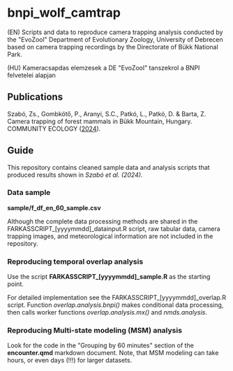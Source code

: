# bnpi_wolf_camtrap
(EN) Scripts and data to reproduce camera trapping analysis conducted by the "EvoZool" Department of Evolutionary Zoology, University of Debrecen based on camera trapping recordings by the Directorate of Bükk National Park.

(HU) Kameracsapdas elemzesek a DE "EvoZool" tanszekrol a BNPI felvetelei alapjan


## Publications
Szabó, Zs., Gombkötő, P., Aranyi, S.C., Patkó, L., Patkó, D. & Barta, Z. \
Camera trapping of forest mammals in Bükk Mountain, Hungary. \
COMMUNITY ECOLOGY ([2024](https://doi.org/10.1007/s42974-024-00225-2)).


## Guide

This repository contains cleaned sample data and analysis scripts that produced results shown in <i>Szabó et al. (2024)</i>.

### Data sample
<b>sample/f_df_en_60_sample.csv</b>

Although the complete data processing methods are shared in the FARKASSCRIPT_[yyyymmdd]_datainput.R script, raw tabular data, camera trapping images, and meteorological information are not included in the repository.

### Reproducing temporal overlap analysis
Use the script <b>FARKASSCRIPT_[yyyymmdd]_sample.R</b> as the starting point.

For detailed implementation see the FARKASSCRIPT_[yyyymmdd]_overlap.R script. Function <i>overlap.analysis.bnpi()</i> makes conditional data processing, then calls worker functions <i>overlap.analysis.mx()</i> and <i>nmds.analysis</i>.

### Reproducing Multi-state modeling (MSM) analysis
Look for the code in the "Grouping by 60 minutes" section of the <b>encounter.qmd</b> markdown document. Note, that MSM modeling can take hours, or even days (!!!) for larger datasets.
